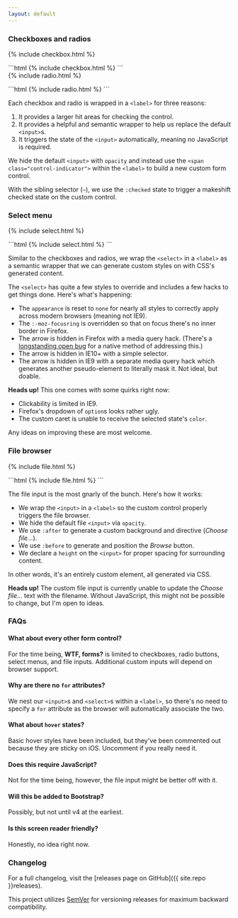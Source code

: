 ```yaml
---
layout: default
---
```


### Checkboxes and radios

<form class="controls-stacked">
  {% include checkbox.html %}
</form>
```html
{% include checkbox.html %}
```

<form class="controls-stacked">
  {% include radio.html %}
</form>
```html
{% include radio.html %}
```

Each checkbox and radio is wrapped in a `<label>` for three reasons:

1. It provides a larger hit areas for checking the control.
2. It provides a helpful and semantic wrapper to help us replace the default `<input>`s.
3. It triggers the state of the `<input>` automatically, meaning no JavaScript is required.

We hide the default `<input>` with `opacity` and instead use the `<span class="control-indicator">` within the `<label>` to build a new custom form control.

With the sibling selector (`~`), we use the `:checked` state to trigger a makeshift checked state on the custom control.


### Select menu

<form class="controls-stacked">
  {% include select.html %}
</form>
```html
{% include select.html %}
```

Similar to the checkboxes and radios, we wrap the `<select>` in a `<label>` as a semantic wrapper that we can generate custom styles on with CSS's generated content.

The `<select>` has quite a few styles to override and includes a few hacks to get things done. Here's what's happening:

* The `appearance` is reset to `none` for nearly all styles to correctly apply across modern browsers (meaning not IE9).
* The `:-moz-focusring` is overridden so that on focus there's no inner border in Firefox.
* The arrow is hidden in Firefox with a media query hack. (There's a [longstanding open bug](https://bugzilla.mozilla.org/show_bug.cgi?id=649849) for a native method of addressing this.)
* The arrow is hidden in IE10+ with a simple selector.
* The arrow is hidden in IE9 with a separate media query hack which generates another pseudo-element to literally mask it. Not ideal, but doable.

**Heads up!** This one comes with some quirks right now:

* Clickability is limited in IE9.
* Firefox's dropdown of `option`s looks rather ugly.
* The custom caret is unable to receive the selected state's `color`.

Any ideas on improving these are most welcome.


### File browser

<form class="controls-stacked">
  {% include file.html %}
</form>
```html
{% include file.html %}
```

The file input is the most gnarly of the bunch. Here's how it works:

* We wrap the `<input>` in a `<label>` so the custom control properly triggers the file browser.
* We hide the default file `<input>` via `opacity`.
* We use `:after` to generate a custom background and directive (*Choose file...*).
* We use `:before` to generate and position the *Browse* button.
* We declare a `height` on the `<input>` for proper spacing for surrounding content.

In other words, it's an entirely custom element, all generated via CSS.

**Heads up!** The custom file input is currently unable to update the *Choose file...* text with the filename. Without JavaScript, this might not be possible to change, but I'm open to ideas.


### FAQs

#### What about every other form control?
For the time being, **WTF, forms?** is limited to checkboxes, radio buttons, select menus, and file inputs. Additional custom inputs will depend on browser support.

#### Why are there no `for` attributes?
We nest our `<input>`s and `<select>`s within a `<label>`, so there's no need to specify a `for` attribute as the browser will automatically associate the two.

#### What about `hover` states?
Basic hover styles have been included, but they've been commented out because they are sticky on iOS. Uncomment if you really need it.

#### Does this require JavaScript?
Not for the time being, however, the file input might be better off with it.

#### Will this be added to Bootstrap?
Possibly, but not until v4 at the earliest.

#### Is this screen reader friendly?
Honestly, no idea right now.


### Changelog

For a full changelog, visit the [releases page on GitHub]({{ site.repo }}releases).

This project utilizes [SemVer](http://semver.org) for versioning releases for maximum backward compatibility.
